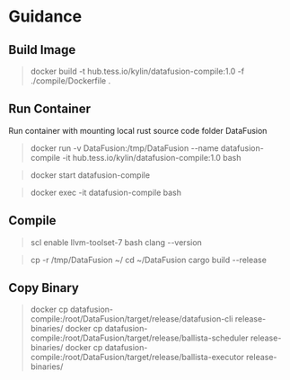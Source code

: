 # Guidance

## Build Image

> docker build -t hub.tess.io/kylin/datafusion-compile:1.0 -f ./compile/Dockerfile .

## Run Container

Run container with mounting local rust source code folder DataFusion
> docker run -v DataFusion:/tmp/DataFusion --name datafusion-compile -it hub.tess.io/kylin/datafusion-compile:1.0 bash

> docker start datafusion-compile

> docker exec -it datafusion-compile bash

## Compile

> scl enable llvm-toolset-7 bash
> clang --version

> cp -r /tmp/DataFusion ~/
> cd ~/DataFusion
> cargo build --release

## Copy Binary

> docker cp datafusion-compile:/root/DataFusion/target/release/datafusion-cli release-binaries/
> docker cp datafusion-compile:/root/DataFusion/target/release/ballista-scheduler release-binaries/
> docker cp datafusion-compile:/root/DataFusion/target/release/ballista-executor release-binaries/